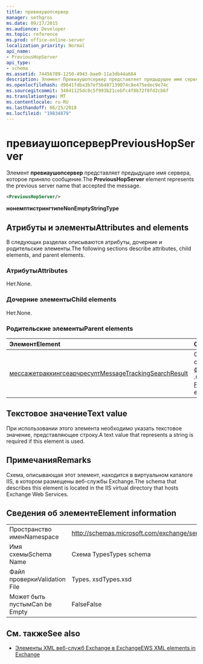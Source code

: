 ```yaml
---
title: превиаушопсервер
manager: sethgros
ms.date: 09/17/2015
ms.audience: Developer
ms.topic: reference
ms.prod: office-online-server
localization_priority: Normal
api_name:
- PreviousHopServer
api_type:
- schema
ms.assetid: 74456709-1250-4943-bae0-11a3db44a684
description: Элемент Превиаушопсервер представляет предыдущее имя сервера, которое приняло сообщение.
ms.openlocfilehash: d9641fdba3b7ef5b487139074c8e475edec9e74c
ms.sourcegitcommit: 34041125dc8c5f993b21cebfc4f8b72f0fd2cb6f
ms.translationtype: MT
ms.contentlocale: ru-RU
ms.lasthandoff: 06/25/2018
ms.locfileid: "19834879"
---
```

# <a name="previoushopserver"></a><span data-ttu-id="772e7-103">превиаушопсервер</span><span class="sxs-lookup"><span data-stu-id="772e7-103">PreviousHopServer</span></span>

<span data-ttu-id="772e7-104">Элемент **превиаушопсервер** представляет предыдущее имя сервера, которое приняло сообщение.</span><span class="sxs-lookup"><span data-stu-id="772e7-104">The **PreviousHopServer** element represents the previous server name that accepted the message.</span></span> 
  
```XML
<PreviousHopServer/>
```

 <span data-ttu-id="772e7-105">**нонемптистрингтипе**</span><span class="sxs-lookup"><span data-stu-id="772e7-105">**NonEmptyStringType**</span></span>
## <a name="attributes-and-elements"></a><span data-ttu-id="772e7-106">Атрибуты и элементы</span><span class="sxs-lookup"><span data-stu-id="772e7-106">Attributes and elements</span></span>

<span data-ttu-id="772e7-107">В следующих разделах описываются атрибуты, дочерние и родительские элементы.</span><span class="sxs-lookup"><span data-stu-id="772e7-107">The following sections describe attributes, child elements, and parent elements.</span></span>
  
### <a name="attributes"></a><span data-ttu-id="772e7-108">Атрибуты</span><span class="sxs-lookup"><span data-stu-id="772e7-108">Attributes</span></span>

<span data-ttu-id="772e7-109">Нет.</span><span class="sxs-lookup"><span data-stu-id="772e7-109">None.</span></span>
  
### <a name="child-elements"></a><span data-ttu-id="772e7-110">Дочерние элементы</span><span class="sxs-lookup"><span data-stu-id="772e7-110">Child elements</span></span>

<span data-ttu-id="772e7-111">Нет.</span><span class="sxs-lookup"><span data-stu-id="772e7-111">None.</span></span>
  
### <a name="parent-elements"></a><span data-ttu-id="772e7-112">Родительские элементы</span><span class="sxs-lookup"><span data-stu-id="772e7-112">Parent elements</span></span>

|<span data-ttu-id="772e7-113">**Элемент**</span><span class="sxs-lookup"><span data-stu-id="772e7-113">**Element**</span></span>|<span data-ttu-id="772e7-114">**Описание**</span><span class="sxs-lookup"><span data-stu-id="772e7-114">**Description**</span></span>|
|:-----|:-----|
|[<span data-ttu-id="772e7-115">мессажетраккингсеарчресулт</span><span class="sxs-lookup"><span data-stu-id="772e7-115">MessageTrackingSearchResult</span></span>](messagetrackingsearchresult.md) <br/> |<span data-ttu-id="772e7-116">Содержит один результат одного сообщения для элемента [финдмессажетраккингрепортреспонсе](findmessagetrackingreportresponse.md) .</span><span class="sxs-lookup"><span data-stu-id="772e7-116">Contains a single message result for a [FindMessageTrackingReportResponse](findmessagetrackingreportresponse.md) element.</span></span>  <br/> |
   
## <a name="text-value"></a><span data-ttu-id="772e7-117">Текстовое значение</span><span class="sxs-lookup"><span data-stu-id="772e7-117">Text value</span></span>

<span data-ttu-id="772e7-118">При использовании этого элемента необходимо указать текстовое значение, представляющее строку.</span><span class="sxs-lookup"><span data-stu-id="772e7-118">A text value that represents a string is required if this element is used.</span></span>
  
## <a name="remarks"></a><span data-ttu-id="772e7-119">Примечания</span><span class="sxs-lookup"><span data-stu-id="772e7-119">Remarks</span></span>

<span data-ttu-id="772e7-120">Схема, описывающая этот элемент, находится в виртуальном каталоге IIS, в котором размещены веб-службы Exchange.</span><span class="sxs-lookup"><span data-stu-id="772e7-120">The schema that describes this element is located in the IIS virtual directory that hosts Exchange Web Services.</span></span>
  
## <a name="element-information"></a><span data-ttu-id="772e7-121">Сведения об элементе</span><span class="sxs-lookup"><span data-stu-id="772e7-121">Element information</span></span>

|||
|:-----|:-----|
|<span data-ttu-id="772e7-122">Пространство имен</span><span class="sxs-lookup"><span data-stu-id="772e7-122">Namespace</span></span>  <br/> |http://schemas.microsoft.com/exchange/services/2006/types  <br/> |
|<span data-ttu-id="772e7-123">Имя схемы</span><span class="sxs-lookup"><span data-stu-id="772e7-123">Schema Name</span></span>  <br/> |<span data-ttu-id="772e7-124">Схема Types</span><span class="sxs-lookup"><span data-stu-id="772e7-124">Types schema</span></span>  <br/> |
|<span data-ttu-id="772e7-125">Файл проверки</span><span class="sxs-lookup"><span data-stu-id="772e7-125">Validation File</span></span>  <br/> |<span data-ttu-id="772e7-126">Types. xsd</span><span class="sxs-lookup"><span data-stu-id="772e7-126">Types.xsd</span></span>  <br/> |
|<span data-ttu-id="772e7-127">Может быть пустым</span><span class="sxs-lookup"><span data-stu-id="772e7-127">Can be Empty</span></span>  <br/> |<span data-ttu-id="772e7-128">False</span><span class="sxs-lookup"><span data-stu-id="772e7-128">False</span></span>  <br/> |
   
## <a name="see-also"></a><span data-ttu-id="772e7-129">См. также</span><span class="sxs-lookup"><span data-stu-id="772e7-129">See also</span></span>



- [<span data-ttu-id="772e7-130">Элементы XML веб-служб Exchange в Exchange</span><span class="sxs-lookup"><span data-stu-id="772e7-130">EWS XML elements in Exchange</span></span>](ews-xml-elements-in-exchange.md)

